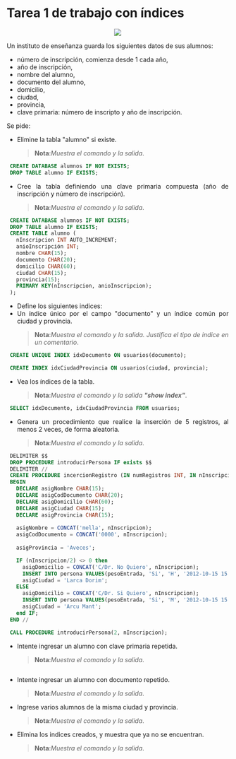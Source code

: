 <div align="justify">

# Tarea 1 de trabajo con índices

<div align="center">
<img src="[imagen robada del profe](https://github.com/jpexposito/base-datos/blob/main/PROGRAMACION/img/indices.png?raw=true)"/>
</div>

Un instituto de enseñanza guarda los siguientes datos de sus alumnos:
 - número de inscripción, comienza desde 1 cada año,
 - año de inscripción,
 - nombre del alumno,
 - documento del alumno,
 - domicilio,
 - ciudad,
 - provincia,
 - clave primaria: número de inscripto y año de inscripción.
 
Se pide: 
- Elimine la tabla "alumno" si existe. 
    >__Nota__:_Muestra el comando y la salida_.
 ```sql
  CREATE DATABASE alumnos IF NOT EXISTS;
  DROP TABLE alumno IF EXISTS;
 ```
- Cree la tabla definiendo una clave primaria compuesta (año de inscripción y número de 
inscripción).
    >__Nota__:_Muestra el comando y la salida_. 
 ```sql
  CREATE DATABASE alumnos IF NOT EXISTS;
  DROP TABLE alumno IF EXISTS;
  CREATE TABLE alumno (
    nInscripcion INT AUTO_INCREMENT;
    anioInscripción INT;
    nombre CHAR(15);
    documento CHAR(20);
    domicilio CHAR(60);
    ciudad CHAR(15);
    provincia(15);
    PRIMARY KEY(nInscripcion, anioInscripcion);
  );
```
- Define los siguientes indices:
- Un índice único por el campo "documento" y un índice común por ciudad y provincia.
    >__Nota__:_Muestra el comando y la salida. Justifica el tipo de indice en un comentario_.
 ```sql
  CREATE UNIQUE INDEX idxDocumento ON usuarios(documento);
 ```
 ```sql
  CREATE INDEX idxCiudadProvincia ON usuarios(ciudad, provincia);
 ```
- Vea los índices de la tabla.
    >__Nota__:_Muestra el comando y la salida __"show index"___.
 ```sql
  SELECT idxDocumento, idxCiudadProvincia FROM usuarios;
 ```
- Genera un procedimiento que realice la inserción de 5 registros, al menos 2 veces, de forma aleatoria.
    >__Nota__:_Muestra el comando y la salida_.
 ```sql
  DELIMITER $$
  DROP PROCEDURE introducirPersona IF exists $$
  DELIMITER //
  CREATE PROCEDURE incercionRegistro (IN numRegistros INT, IN nInscripcion INT)
  BEGIN
    DECLARE asigNombre CHAR(15);
    DECLARE asigCodDocumento CHAR(20);
    DECLARE asigDomicilio CHAR(60);
    DECLARE asigCiudad CHAR(15);
    DECLARE asigProvincia CHAR(15);
    
    asigNombre = CONCAT('mella', nInscripcion);
    asigCodDocumento = CONCAT('0000', nInscripcion);
    
    asigProvincia = 'Aveces';
 
    IF (nInscripcion/2) <> 0 then
      asigDomicilio = CONCAT('C/Dr. No Quiero', nInscripcion);
      INSERT INTO persona VALUES(pesoEntrada, 'Si', 'H', '2012-10-15 15:45:56');
      asigCiudad = 'Larca Dorim';
    ELSE
      asigDomicilio = CONCAT('C/Dr. Si Quiero', nInscripcion);
      INSERT INTO persona VALUES(pesoEntrada, 'Si', 'M', '2012-10-15 15:45:56');
      asigCiudad = 'Arcu Mant';
    end IF;
  END //
 
  CALL PROCEDURE introducirPersona(2, nInscripcion);
 ```
- Intente ingresar un alumno con clave primaria repetida.
    >__Nota__:_Muestra el comando y la salida_.
 ```sql
 
 ```
 
- Intente ingresar un alumno con documento repetido.
    >__Nota__:_Muestra el comando y la salida_.
- Ingrese varios alumnos de la misma ciudad y provincia.
    >__Nota__:_Muestra el comando y la salida_.
- Elimina los indices creados, y muestra que ya no se encuentran.
    >__Nota__:_Muestra el comando y la salida_.


</div>
